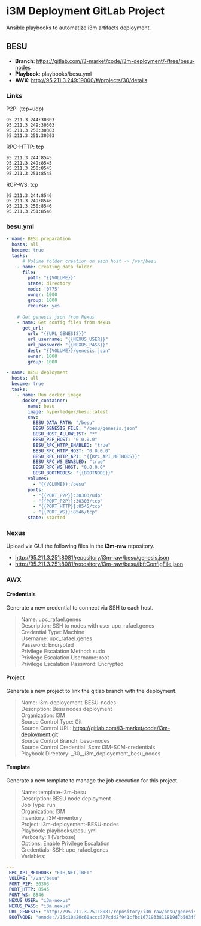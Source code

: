 # i3M Deployment GitLab Project

Ansible playbooks to automatize i3m artifacts deployment.  

## BESU

- **Branch**: <https://gitlab.com/i3-market/code/i3m-deployment/-/tree/besu-nodes>  
- **Playbook**: playbooks/besu.yml  
- **AWX**: <http://95.211.3.249:19000/#/projects/30/details>

### Links 

P2P: (tcp+udp)  

    95.211.3.244:30303  
    95.211.3.249:30303  
    95.211.3.250:30303  
    95.211.3.251:30303  

RPC-HTTP: tcp  

    95.211.3.244:8545  
    95.211.3.249:8545  
    95.211.3.250:8545  
    95.211.3.251:8545  
  
RCP-WS: tcp

    95.211.3.244:8546  
    95.211.3.249:8546  
    95.211.3.250:8546  
    95.211.3.251:8546  

### besu.yml

```yml
- name: BESU preparation 
  hosts: all
  become: true
  tasks:
      # Volume folder creation on each host -> /var/besu
    - name: Creating data folder       
      file:
        path: "{{VOLUME}}"
        state: directory
        mode: '0775'    
        owner: 1000
        group: 1000
        recurse: yes
    
    # Get genesis.json from Nexus
    - name: Get config files from Nexus
      get_url:
        url: "{{URL_GENESIS}}"        
        url_username: "{{NEXUS_USER}}"
        url_password: "{{NEXUS_PASS}}"
        dest: "{{VOLUME}}/genesis.json"
        owner: 1000
        group: 1000        

- name: BESU deployment
  hosts: all
  become: true
  tasks:
    - name: Run docker image
      docker_container:
        name: besu
        image: hyperledger/besu:latest
        env:
          BESU_DATA_PATH: "/besu"
          BESU_GENESIS_FILE: "/besu/genesis.json"
          BESU_HOST_ALLOWLIST: "*"
          BESU_P2P_HOST: "0.0.0.0"
          BESU_RPC_HTTP_ENABLED: "true"
          BESU_RPC_HTTP_HOST: "0.0.0.0"
          BESU_RPC_HTTP_API: "{{RPC_API_METHODS}}"
          BESU_RPC_WS_ENABLED: "true"
          BESU_RPC_WS_HOST: "0.0.0.0"
          BESU_BOOTNODES: "{{BOOTNODE}}"
        volumes:
          - "{{VOLUME}}:/besu"
        ports:
          - "{{PORT_P2P}}:30303/udp"
          - "{{PORT_P2P}}:30303/tcp"
          - "{{PORT_HTTP}}:8545/tcp"
          - "{{PORT_WS}}:8546/tcp"
        state: started
```

### Nexus 

Upload via GUI the following files in the **i3m-raw** repository.  

- http://95.211.3.251:8081/repository/i3m-raw/besu/genesis.json  
- http://95.211.3.251:8081/repository/i3m-raw/besu/ibftConfigFile.json  

### AWX

#### Credentials

Generate a new credential to connect via SSH to each host.  

> Name: upc_rafael.genes  
> Description: SSH to nodes with user upc_rafael.genes  
> Credential Type: Machine  
> Username: upc_rafael.genes  
> Password: Encrypted  
> Privilege Escalation Method: sudo  
> Privilege Escalation Username: root  
> Privilege Escalation Password: Encrypted  

#### Project

Generate a new project to link the gitlab branch with the deployment.  

> Name: i3m-deployement-BESU-nodes  
> Description: Besu nodes deployment  
> Organization: I3M  
> Source Control Type: Git  
> Source Control URL: https://gitlab.com/i3-market/code/i3m-deployment.git  
> Source Control Branch: besu-nodes  
> Source Control Credential: Scm: i3M-SCM-credentials   
> Playbook Directory: _30__i3m_deployement_besu_nodes  

#### Template

Generate a new template to manage the job execution for this project.

> Name: template-i3m-besu  
> Description: BESU node deployment  
> Job Type: run  
> Organization: I3M  
> Inventory: i3M-inventory  
> Project: i3m-deployement-BESU-nodes  
> Playbook: playbooks/besu.yml  
> Verbosity: 1 (Verbose)  
> Options: Enable Privilege Escalation  
> Credentials: SSH: upc_rafael.genes  
> Variables:  

```yml
---
 RPC_API_METHODS: "ETH,NET,IBFT"
 VOLUME: "/var/besu"
 PORT_P2P: 30303
 PORT_HTTP: 8545
 PORT_WS: 8546
 NEXUS_USER: "i3m-nexus"
 NEXUS_PASS: "i3m.nexus"
 URL_GENESIS: "http://95.211.3.251:8081/repository/i3m-raw/besu/genesis.json"
 BOOTNODE: "enode://15c10a20c60accc577cdd2f941cfbc1671933811819d7b503f5c7bf25d370110014eba71f7b2d11c11c156bbe99457190608b66e2ac493cc2df8457ab9068d4e@95.211.3.244:30303?discport=30303"
```







